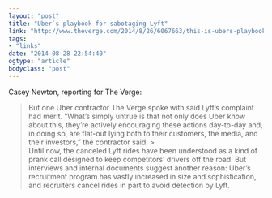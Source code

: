 ```yaml
---
layout: "post"
title: "Uber`s playbook for sabotaging Lyft"
link: "http://www.theverge.com/2014/8/26/6067663/this-is-ubers-playbook-for-sabotaging-lyft"
tags: 
- "links"
date: "2014-08-28 22:54:40"
ogtype: "article"
bodyclass: "post"
---
```


Casey Newton, reporting for The Verge:

> But one Uber contractor The Verge spoke with said Lyft’s complaint had merit. “What’s simply untrue is that not only does Uber know about this, they’re actively encouraging these actions day-to-day and, in doing so, are flat-out lying both to their customers, the media, and their investors,” the contractor said. >  
>  Until now, the canceled Lyft rides have been understood as a kind of prank call designed to keep competitors’ drivers off the road. But interviews and internal documents suggest another reason: Uber’s recruitment program has vastly increased in size and sophistication, and recruiters cancel rides in part to avoid detection by Lyft.